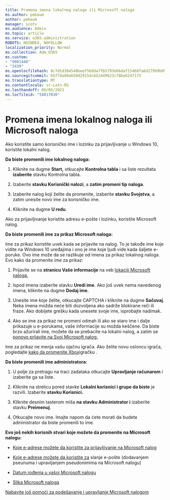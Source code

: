```yaml
---
title: Promena imena lokalnog naloga ili Microsoft naloga
ms.author: pebaum
author: pebaum
manager: scotv
ms.audience: Admin
ms.topic: article
ms.service: o365-administration
ROBOTS: NOINDEX, NOFOLLOW
localization_priority: Normal
ms.collection: Adm_O365
ms.custom:
- "9001440"
- "3439"
ms.openlocfilehash: 8c7d1d384548beef56dda7fb5793e66daf15d68fa6d27999b09a6321579dfff6
ms.sourcegitcommit: b5f7da89a650d2915dc652449623c78be6247175
ms.translationtype: MT
ms.contentlocale: sr-Latn-RS
ms.lasthandoff: 08/05/2021
ms.locfileid: "54017830"
---
```

# <a name="change-the-name-of-a-local-account-or-a-microsoft-account"></a>Promena imena lokalnog naloga ili Microsoft naloga

Ako koristite samo korisničko ime i lozinku za prijavljivanje u Windows 10, koristite lokalni nalog. 

**Da biste promenili ime lokalnog naloga:**

1. Kliknite na dugme **Start,** otkucajte **Kontrolna tabla** i sa liste rezultata **izaberite** stavku Kontrolna tabla.

2. Izaberite **stavku Korisnički nalozi**, a **zatim promeni tip naloga**.

3. Izaberite nalog koji želite da promenite, izaberite **stavku Svojstva**, a zatim unesite novo ime za korisničko ime.

4. Kliknite na dugme **U redu**.

Ako za prijavljivanje koristite adresu e-pošte i lozinku, koristite Microsoft nalog.

**Da biste promenili ime za prikaz Microsoft naloga:**

Ime za prikaz koristite uvek kada se prijavite na nalog. To je takođe ime koje vidite na Windows 10 uređajima i ono je ime koje ljudi vide kada šaljete e-poruke. Ovo ime može da se razlikuje od imena za prikaz lokalnog naloga. Evo kako da promenite ime za prikaz:

1. Prijavite se na **stranicu Vaše informacije** na veb [lokaciji Microsoft naloga.](https://account.microsoft.com/)

2. Ispod imena izaberite stavku **Uredi ime**. Ako još uvek nema navedenog imena, kliknite na dugme **Dodaj ime**. 

3. Unesite ime koje želite, otkucajte CAPTCHA i kliknite na dugme **Sačuvaj**. Neka imena možda neće biti dozvoljena ako sadrže blokirane reči ili fraze. Ako dobijete grešku kada unesete svoje ime, isprobajte nadimak.

4. Ako se ime za prikaz ne promeni odmah ili ako se staro ime i dalje prikazuje u e-porukama, vaše informacije su možda keščene. Da biste brzo ažurirali ime, možete da se prebacite na lokalni nalog, a zatim se [ponovo prijavite na Svoj Microsoft nalog.](https://account.microsoft.com/)

Ime za prikaz ne menja vašu ojačnu igrača. Ako želite novu osloncu igrača, pogledajte [kako da promenite Xbox](https://support.xbox.com/id-ID/account-management/change-xbox-live-gamertag)igračku .

**Da biste promenili ime administratora:**

1. U polje za pretragu na traci zadataka otkucajte **Upravljanje računarom** i izaberite ga sa liste.

2. Kliknite na strelicu pored stavke **Lokalni korisnici i grupe da biste** je razvili. Izaberite **stavku Korisnici.**

3. Kliknite desnim tasterom miša **na stavku Administrator i** izaberite stavku **Preimenuj**.

4. Otkucajte novo ime. Imajte napom da ćete morati da budete administrator da biste promenili to ime.

**Evo još nekih korisnih stvari koje možete da promenite na Microsoft nalogu:**

- [Koje e-adrese možete da koristite za prijavljivanje na Microsoft nalog](https://support.microsoft.com/help/4026162)

- [Koje e-adrese možete da koristite za](https://support.microsoft.com/help/12407) slanje e-pošte (dodavanjem pseunuma i upravljanjem pseudonimima na Microsoft nalogu)

- [Datum rođenja u vašoj Microsoft nalogu](https://support.microsoft.com/help/12411)

- [Slika Microsoft naloga](https://support.microsoft.com/help/4026790)

[Nabavite još pomoći za podešavanje i upravljanje Microsoft nalogom](https://support.microsoft.com/hub/4294457/microsoft-account-help#manage-account)